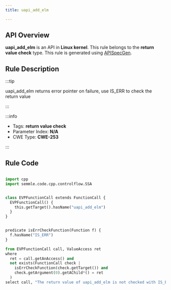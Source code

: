 ```yaml
---
title: uapi_add_elm

---
```



## API Overview
**uapi_add_elm** is an API in **Linux kernel**. This rule belongs to the **return value check** type. This rule is generated using [APISpecGen](../../tools/APISpecGen).
## Rule Description

:::tip

uapi_add_elm returns error pointer on failure, use IS_ERR to check the return value

:::

:::info

- Tags: **return value check**
- Parameter Index: **N/A**
- CWE Type: **CWE-253**

:::

## Rule Code
```python

import cpp
import semmle.code.cpp.controlflow.SSA


class EVPFunctionCall extends FunctionCall {
  EVPFunctionCall() {
    this.getTarget().hasName("uapi_add_elm")
  }
}


predicate isErrCheckFunction(Function f) {
  f.hasName("IS_ERR") 
}

from EVPFunctionCall call, ValueAccess ret
where
  ret = call.getAnAccess() and
  not exists(FunctionCall check |
    isErrCheckFunction(check.getTarget()) and
    check.getArgument(0).getAChild*() = ret
  )
select call, "The return value of uapi_add_elm is not checked with IS_ERR."
    
```